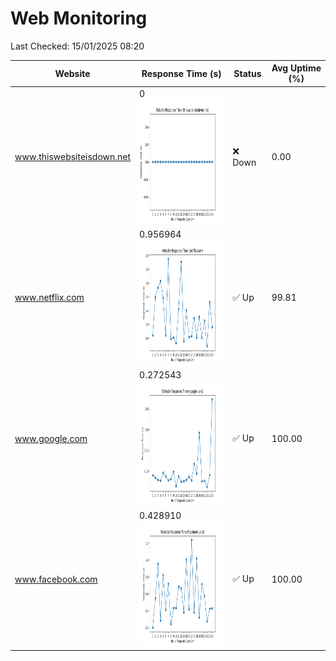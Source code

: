 # Web Monitoring

Last Checked: 15/01/2025 08:20

| Website | Response Time (s) | Status | Avg Uptime (%) |
|---------|-------------------|--------|----------------|
| www.thiswebsiteisdown.net | 0 <br> <img src="graph/thiswebsiteisdown.net.png" alt="Graph" width="200" height="200">  | ❌ Down | 0.00 |
| www.netflix.com | 0.956964 <br> <img src="graph/netflix.com.png" alt="Graph" width="200" height="200">  | ✅ Up | 99.81 |
| www.google.com | 0.272543 <br> <img src="graph/google.com.png" alt="Graph" width="200" height="200">  | ✅ Up | 100.00 |
| www.facebook.com | 0.428910 <br> <img src="graph/facebook.com.png" alt="Graph" width="200" height="200">  | ✅ Up | 100.00 |

